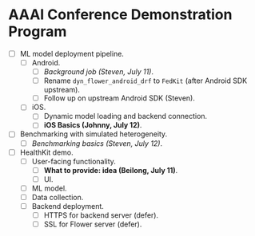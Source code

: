 # AAAI Conference Demonstration Program

- [ ] ML model deployment pipeline.
    - [ ] Android.
        - [ ] *Background job (Steven, July 11)*.
        - [ ] Rename `dyn_flower_android_drf` to `FedKit` (after Android SDK upstream).
        - [ ] Follow up on upstream Android SDK (Steven).
    - [ ] iOS.
        - [ ] Dynamic model loading and backend connection.
        - [ ] **iOS Basics (Johnny, July 12)**.
- [ ] Benchmarking with simulated heterogeneity.
    - [ ] *Benchmarking basics (Steven, July 12)*.
- [ ] HealthKit demo.
    - [ ] User-facing functionality.
        - [ ] **What to provide: idea (Beilong, July 11)**.
        - [ ] UI.
    - [ ] ML model.
    - [ ] Data collection.
    - [ ] Backend deployment.
        - [ ] HTTPS for backend server (defer).
        - [ ] SSL for Flower server (defer).
